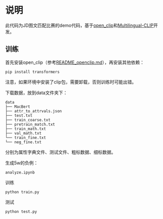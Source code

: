 # 说明

此代码为JD图文匹配比赛的demo代码，基于[open_clip](https://github.com/mlfoundations/open_clip)和[Multilingual-CLIP](https://github.com/FreddeFrallan/Multilingual-CLIP)开发。


## 训练
首先安装open_clip（参考[README_openclip.md](README_openclip.md)），再安装其他依赖：
```
pip install transformers
```
注意，如果环境中安装了clip包，需要卸载，否则训练时可能出错。

下载数据，放到data文件夹下：
```
data
├── MacBert
├── attr_to_attrvals.json
├── test.txt
├── train_coarse.txt
├── pretrain_match.txt
├── train_math.txt
├── val_math.txt
└── train_fine.txt
└── neg_fine.txt
```
分别为属性字典文件、测试文件、粗标数据、细标数据。


生成5w的负例：
```
analyze.ipynb
```

训练
```
python train.py
```

测试
```
python test.py
```

